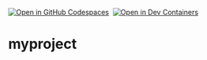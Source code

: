 [![Open in GitHub Codespaces](https://github.com/codespaces/badge.svg)](https://dadadadev-reimagined-halibut-rrxr56x6p625rw4.github.dev/)
​
[![Open in Dev Containers](https://img.shields.io/static/v1?label=Dev%20Containers&message=Open&color=blue&logo=visualstudiocode)](https://vscode.dev/redirect?url=vscode://ms-vscode-remote.remote-containers/cloneInVolume?url=https://github.com/dadadadev/devcon-sandbox-haskell)

# myproject

